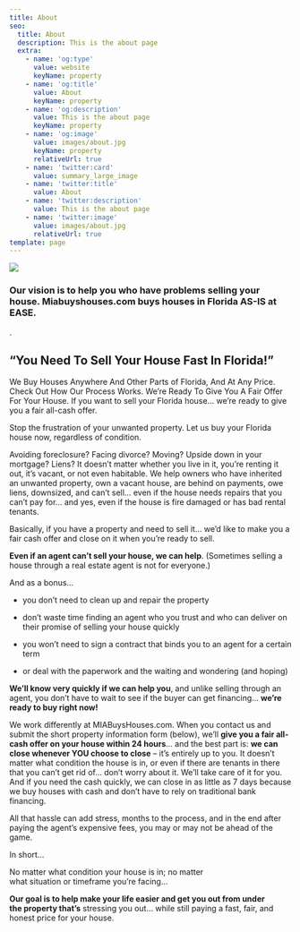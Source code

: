 ```yaml
---
title: About
seo:
  title: About
  description: This is the about page
  extra:
    - name: 'og:type'
      value: website
      keyName: property
    - name: 'og:title'
      value: About
      keyName: property
    - name: 'og:description'
      value: This is the about page
      keyName: property
    - name: 'og:image'
      value: images/about.jpg
      keyName: property
      relativeUrl: true
    - name: 'twitter:card'
      value: summary_large_image
    - name: 'twitter:title'
      value: About
    - name: 'twitter:description'
      value: This is the about page
    - name: 'twitter:image'
      value: images/about.jpg
      relativeUrl: true
template: page
---
```

![](images/2-6848e71e.png)

### Our vision is to help you who have problems selling your house. Miabuyshouses.com buys houses in Florida AS-IS at EASE.

.

## “You Need To Sell Your House Fast In Florida!”&#xA;

We Buy Houses Anywhere And Other Parts of Florida, And At Any Price. Check Out How Our Process Works. We’re Ready To Give You A Fair Offer For Your House.
If you want to sell your Florida house… we’re ready to give you a fair all-cash offer.

Stop the frustration of your unwanted property. Let us buy your Florida house now, regardless of condition.

Avoiding foreclosure? Facing divorce? Moving? Upside down in your mortgage? Liens? It doesn’t matter whether you live in it, you’re renting it out, it’s vacant, or not even habitable. We help owners who have inherited an unwanted property, own a vacant house, are behind on payments, owe liens, downsized, and can’t sell… even if the house needs repairs that you can’t pay for… and yes, even if the house is fire damaged or has bad rental tenants.

Basically, if you have a property and need to sell it… we’d like to make you a fair cash offer and close on it when you’re ready to sell.

**Even if an agent can’t sell your house, we can help**. (Sometimes selling a house through a real estate agent is not for everyone.)

And as a bonus…

*   you don’t need to clean up and repair the property

*   don’t waste time finding an agent who you trust and who can deliver on their promise of selling your house quickly

*   you won’t need to sign a contract that binds you to an agent for a certain term

*   or deal with the paperwork and the waiting and wondering (and hoping)

**We’ll know very quickly if we can help you**, and unlike selling through an agent, you don’t have to wait to see if the buyer can get financing… **we’re ready to buy right now!**

We work differently at MIABuysHouses.com. When you contact us and submit the short property information form (below), we’ll **give you a fair all-cash offer on your house within 24 hours**… and the best part is: **we can close whenever YOU choose to close** – it’s entirely up to you. It doesn’t matter what condition the house is in, or even if there are tenants in there that you can’t get rid of… don’t worry about it. We’ll take care of it for you. And if you need the cash quickly, we can close in as little as 7 days because we buy houses with cash and don’t have to rely on traditional bank financing. 

All that hassle can add stress, months to the process, and in the end after paying the agent’s expensive fees, you may or may not be ahead of the game.

In short…

No matter what condition your house is in; no matter what situation or timeframe you’re facing… 

**Our goal is to help make your life easier and get you out from under the property that’s** stressing you out… while still paying a fast, fair, and honest price for your house.
